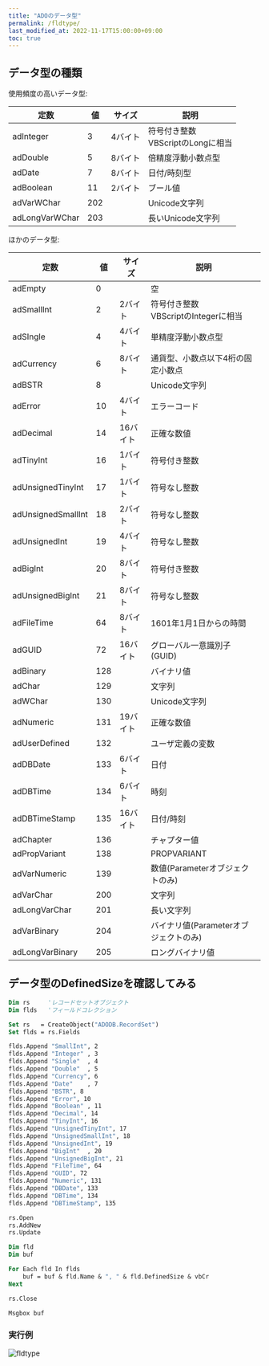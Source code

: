 ```yaml
---
title: "ADOのデータ型"
permalink: /fldtype/
last_modified_at: 2022-11-17T15:00:00+09:00
toc: true
---
```


## データ型の種類
    
使用頻度の高いデータ型:

|定数|値|サイズ|説明|
|---|---|---|---|
|adInteger|3|4バイト|符号付き整数<br/>VBScriptのLongに相当|
|adDouble|5|8バイト|倍精度浮動小数点型|
|adDate|7|8バイト|日付/時刻型|
|adBoolean|11|2バイト|ブール値|
|adVarWChar|202||Unicode文字列|
|adLongVarWChar|203||長いUnicode文字列|

ほかのデータ型:

|定数|値|サイズ|説明|
|---|---|---|---|
|adEmpty|0||空|
|adSmallInt|2|2バイト|符号付き整数<br/>VBScriptのIntegerに相当|
|adSIngle|4|4バイト|単精度浮動小数点型|
|adCurrency|6|8バイト|通貨型、小数点以下4桁の固定小数点|
|adBSTR|8||Unicode文字列|
|adError|10|4バイト|エラーコード|
|adDecimal|14|16バイト|正確な数値|
|adTinyInt|16|1バイト|符号付き整数|
|adUnsignedTinyInt|17|1バイト|符号なし整数|
|adUnsignedSmallInt|18|2バイト|符号なし整数|
|adUnsignedInt|19|4バイト|符号なし整数|
|adBigInt|20|8バイト|符号付き整数|
|adUnsignedBigInt|21|8バイト|符号なし整数|
|adFileTime|64|8バイト|1601年1月1日からの時間|
|adGUID|72|16バイト|グローバル一意識別子(GUID)|
|adBinary|128||バイナリ値|
|adChar|129||文字列|
|adWChar|130||Unicode文字列|
|adNumeric|131|19バイト|正確な数値|
|adUserDefined|132||ユーザ定義の変数|
|adDBDate|133|6バイト|日付|
|adDBTime|134|6バイト|時刻|
|adDBTimeStamp|135|16バイト|日付/時刻|
|adChapter|136||チャプター値|
|adPropVariant|138||PROPVARIANT|
|adVarNumeric|139||数値(Parameterオブジェクトのみ)|
|adVarChar|200||文字列|
|adLongVarChar|201||長い文字列|
|adVarBinary|204||バイナリ値(Parameterオブジェクトのみ)|
|adLongVarBinary|205||ロングバイナリ値|


## データ型のDefinedSizeを確認してみる

```vb
Dim rs     'レコードセットオブジェクト
Dim flds   'フィールドコレクション

Set rs   = CreateObject("ADODB.RecordSet")
Set flds = rs.Fields

flds.Append "SmallInt", 2
flds.Append "Integer" , 3
flds.Append "Single"  , 4
flds.Append "Double"  , 5
flds.Append "Currency", 6
flds.Append "Date"    , 7
flds.Append "BSTR", 8
flds.Append "Error", 10
flds.Append "Boolean" , 11
flds.Append "Decimal", 14
flds.Append "TinyInt", 16
flds.Append "UnsignedTinyInt", 17
flds.Append "UnsignedSmallInt", 18
flds.Append "UnsignedInt", 19
flds.Append "BigInt"  , 20
flds.Append "UnsignedBigInt", 21
flds.Append "FileTime", 64
flds.Append "GUID", 72
flds.Append "Numeric", 131
flds.Append "DBDate", 133
flds.Append "DBTime", 134
flds.Append "DBTimeStamp", 135

rs.Open
rs.AddNew
rs.Update

Dim fld
Dim buf

For Each fld In flds
    buf = buf & fld.Name & ", " & fld.DefinedSize & vbCr
Next

rs.Close

Msgbox buf
```


### 実行例

![fldtype](/vbscript/assets/images/fldType.png)
